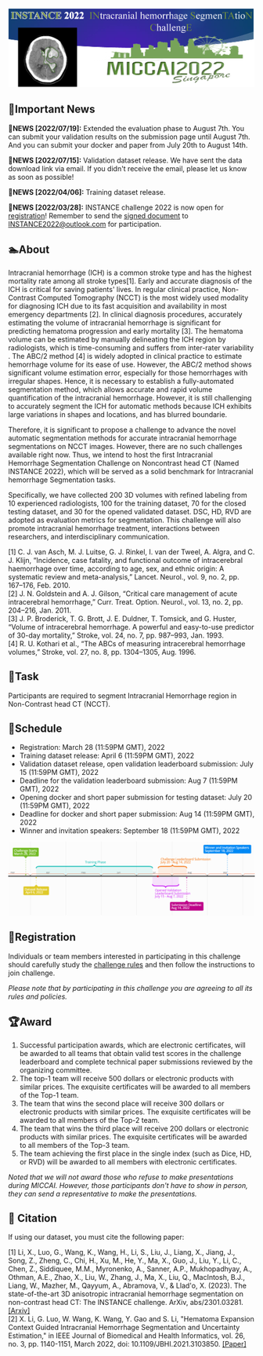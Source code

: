 ![](https://github.com/PerceptionComputingLab/INSTANCE2022/blob/main/images/Logo_%E9%A1%B5%E9%9D%A2_1_RCTKLKW.png)

## 🚀Important News

🎉**NEWS [2022/07/19]:** Extended the evaluation phase to August 7th. You can submit your validation results on the submission page until August 7th. And you can submit your docker and paper from July 20th to August 14th.

🎉**NEWS [2022/07/15]:** Validation dataset release. We have sent the data download link via email. If you didn't receive the email, please let us know as soon as possible!

🎉**NEWS [2022/04/06]:** Training dataset release.

🎉**NEWS [2022/03/28]:** INSTANCE challenge 2022  is now open for [registration](https://instance.grand-challenge.org/ )! Remember to send the [signed document](https://github.com/PerceptionComputingLab/INSTANCE2022/blob/main/Agreements/instance2022_agreements.pdf) to INSTANCE2022@outlook.com for participation.

## 🏊‍About

Intracranial hemorrhage (ICH) is a common stroke type and has the highest mortality rate among all stroke types[1]. Early and accurate diagnosis of the ICH is critical for saving patients' lives. In regular clinical practice, Non-Contrast Computed Tomography (NCCT) is the most widely used modality for diagnosing ICH due to its fast acquisition and availability in most emergency departments [2]. In clinical diagnosis procedures, accurately estimating the volume of intracranial hemorrhage is significant for predicting hematoma progression and early mortality [3]. The hematoma volume can be estimated by manually delineating the ICH region by radiologists, which is time-consuming  and suffers from inter-rater variability . The ABC/2 method [4] is widely adopted in clinical practice to estimate hemorrhage volume for its ease of use. However, the ABC/2 method shows significant volume estimation error, especially for those hemorrhages with irregular shapes. Hence, it is necessary to establish a fully-automated segmentation method, which allows accurate and rapid volume quantification of the intracranial hemorrhage. However, it is still challenging to accurately segment the ICH for automatic methods because ICH exhibits large variations in shapes and locations, and has blurred boundarie.

Therefore, it is significant to propose a challenge to advance the novel automatic segmentation methods for accurate intracranial hemorrhage segmentations on NCCT images. However, there are no such challenges available right now. Thus, we intend to host the first Intracranial Hemorrhage Segmentation Challenge on Noncontrast head CT (Named INSTANCE 2022), which will be served as a solid benchmark for Intracranial hemorrhage Segmentation tasks.

Specifically, we have collected 200 3D volumes with refined labeling from 10 experienced radiologists, 100 for the training dataset, 70 for the closed testing dataset, and 30 for the opened validated dataset. DSC, HD, RVD are adopted as evaluation metrics for segmentation. This challenge will also promote intracranial hemorrhage treatment, interactions between researchers, and interdisciplinary communication.

[1] C. J. van Asch, M. J. Luitse, G. J. Rinkel, I. van der Tweel, A. Algra, and C. J. Klijn, “Incidence, case fatality, and functional outcome of intracerebral haemorrhage over time, according to age, sex, and ethnic origin: A systematic review and meta-analysis,” Lancet. Neurol., vol. 9, no. 2, pp. 167–176, Feb. 2010.  
[2] J. N. Goldstein and A. J. Gilson, “Critical care management of acute intracerebral hemorrhage,” Curr. Treat. Option. Neurol., vol. 13, no. 2, pp. 204–216, Jan. 2011.  
[3] J. P. Broderick, T. G. Brott, J. E. Duldner, T. Tomsick, and G. Huster, “Volume of intracerebral hemorrhage. A powerful and easy-to-use predictor of 30-day mortality,” Stroke, vol. 24, no. 7, pp. 987–993, Jan. 1993.  
[4] R. U. Kothari et al., “The ABCs of measuring intracerebral hemorrhage volumes,” Stroke, vol. 27, no. 8, pp. 1304–1305, Aug. 1996.

## 🏹Task
Participants are required to segment Intracranial Hemorrhage region in Non-Contrast head CT (NCCT).

## 🤗Schedule
- Registration: March 28 (11:59PM GMT), 2022
- Training dataset release: April 6 (11:59PM GMT), 2022
- Validation dataset release, open validation leaderboard submission: July 15 (11:59PM GMT), 2022
- Deadline for the validation leaderboard submission: Aug 7 (11:59PM GMT), 2022
- Opening docker and short paper submission for testing dataset: July 20 (11:59PM GMT), 2022
- Deadline for docker and short paper submission: Aug 14 (11:59PM GMT), 2022
- Winner and invitation speakers: September 18 (11:59PM GMT), 2022

![](https://github.com/PerceptionComputingLab/INSTANCE2022/blob/main/images/image_rXCO79b.png)

## 🔭Registration
Individuals or team members interested in participating in this challenge should carefully study the [challenge rules](https://instance.grand-challenge.org/Participation/) and then follow the instructions to join challenge.

*Please note that by participating in this challenge you are agreeing to all its rules and policies.*

## 🏆Award
1. Successful participation awards, which are electronic certificates, will be awarded to all teams that obtain valid test scores in the challenge leaderboard and complete technical paper submissions reviewed by the organizing committee.
2. The top-1 team will receive 500 dollars or electronic products with similar prices. The exquisite certificates will be awarded to all members of the Top-1 team.
3. The team that wins the second place will receive 300 dollars or electronic products with similar prices. The exquisite certificates will be awarded to all members of the Top-2 team.
4. The team that wins the third place will receive 200 dollars or electronic products with similar prices. The exquisite certificates will be awarded to all members of the Top-3 team.
5. The team achieving the first place in the single index (such as Dice, HD, or RVD) will be awarded to all members with electronic certificates.

*Noted that we will not award those who refuse to make presentations during MICCAI. However, those participants don't have to show in person, they can send a representative to make the presentations.*

## 🌱 Citation
If using our dataset, you must cite the following paper:

[1] Li, X., Luo, G., Wang, K., Wang, H., Li, S., Liu, J., Liang, X., Jiang, J., Song, Z., Zheng, C., Chi, H., Xu, M., He, Y., Ma, X., Guo, J., Liu, Y., Li, C., Chen, Z., Siddiquee, M.M., Myronenko, A., Sanner, A.P., Mukhopadhyay, A., Othman, A.E., Zhao, X., Liu, W., Zhang, J., Ma, X., Liu, Q., MacIntosh, B.J., Liang, W., Mazher, M., Qayyum, A., Abramova, V., & Llad'o, X. (2023). The state-of-the-art 3D anisotropic intracranial hemorrhage segmentation on non-contrast head CT: The INSTANCE challenge. ArXiv, abs/2301.03281. [[Arxiv]](https://arxiv.org/abs/2301.03281)  
[2] X. Li, G. Luo, W. Wang, K. Wang, Y. Gao and S. Li, "Hematoma Expansion Context Guided Intracranial Hemorrhage Segmentation and Uncertainty Estimation," in IEEE Journal of Biomedical and Health Informatics, vol. 26, no. 3, pp. 1140-1151, March 2022, doi: 10.1109/JBHI.2021.3103850. [[Paper]](https://ieeexplore.ieee.org/abstract/document/9511297)
